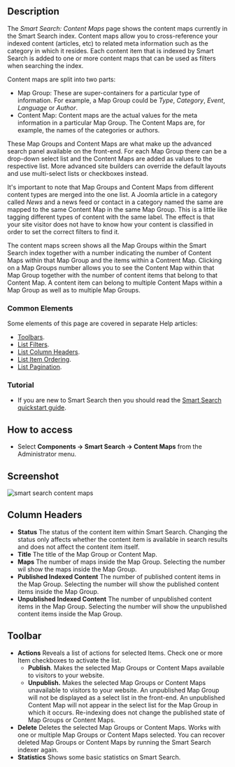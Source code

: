 <!-- Filename: Help4.x:Smart_Search:_Content_Maps / Display title: Smart Search: Content Maps -->

## Description

The *Smart Search: Content Maps* page shows the content maps currently in the 
Smart Search index. Content maps allow you to cross-reference your indexed 
content (articles, etc) to related meta information such as the category in
which it resides. Each content item that is indexed by Smart Search is
added to one or more content maps that can be used as filters when
searching the index.

Content maps are split into two parts:

- Map Group: These are super-containers for a particular type of
  information. For example, a Map Group could be *Type*, *Category*,
  *Event*, *Language* or *Author*.
- Content Map: Content maps are the actual values for the meta
  information in a particular Map Group. The Content Maps are, for
  example, the names of the categories or authors.

These Map Groups and Content Maps are what make up the advanced search
panel available on the front-end. For each Map Group there can be a
drop-down select list and the Content Maps are added as values to the
respective list. More advanced site builders can override the default
layouts and use multi-select lists or checkboxes instead.

It's important to note that Map Groups and Content Maps from different
content types are merged into the one list. A Joomla article in a
category called *News* and a news feed or contact in a category named
the same are mapped to the same Content Map in the same Map Group. This
is a little like tagging different types of content with the same label.
The effect is that your site visitor does not have to know how your
content is classified in order to set the correct filters to find it.

The content maps screen shows all the Map Groups within the Smart Search
index together with a number indicating the number of Content Maps
within that Map Group and the items within a Contrent Map. Clicking on a
Map Groups number allows you to see the Content Map within that Map
Group together with the number of content items that belong to that
Content Map. A content item can belong to multiple Content Maps within a
Map Group as well as to multiple Map Groups.

### Common Elements

Some elements of this page are covered in separate Help articles:

* [Toolbars](jdocmanual?article=help/common-elements/toolbars).
* [List Filters](jdocmanual?article=help/common-elements/list-filters).
* [List Column Headers](jdocmanual?article=help/common-elements/list-column-headers).
* [List Item Ordering](jdocmanual?article=help/common-elements/list-ordering).
* [List Pagination](jdocmanual?article=help/common-elements/list-pagination).

### Tutorial

* If you are new to Smart Search then you should read the [Smart Search
  quickstart guide](https://docs.joomla.org/Smart_Search_quickstart_guide).

## How to access

- Select **Components → Smart Search → Content Maps** from the
  Administrator menu.

## Screenshot

![smart search content maps](../../../en/images/smart-search/smart-search-content-maps.png)

## Column Headers

- **Status** The status of the content item within Smart Search. Changing the 
  status only affects whether the content item is available in search results 
  and does not affect the content item itself.
- **Title** The title of the Map Group or Content Map.
- **Maps** The number of maps inside the Map Group. Selecting the
  number wil show the maps inside the Map Group.
- **Published Indexed Content** The number of published content items
  in the Map Group. Selecting the number will show the published content
  items inside the Map Group.
- **Unpublished Indexed Content** The number of unpublished content
  items in the Map Group. Selecting the number will show the unpublished
  content items inside the Map Group.

## Toolbar

- **Actions** Reveals a list of actions for selected Items. Check one
  or more Item checkboxes to activate the list.
  - **Publish**. Makes the selected Map Groups or Content Maps available
    to visitors to your website.
  - **Unpublish.** Makes the selected Map Groups or Content Maps
    unavailable to visitors to your website. An unpublished Map Group will
    not be displayed as a select list in the front-end. An unpublished
    Content Map will not appear in the select list for the Map Group in
    which it occurs. Re-indexing does not change the published state of
    Map Groups or Content Maps.
- **Delete** Deletes the selected Map Groups or Content Maps. Works
  with one or multiple Map Groups or Content Maps selected. You can
  recover deleted Map Groups or Content Maps by running the Smart Search
  indexer again.
- **Statistics** Shows some basic statistics on Smart Search.
